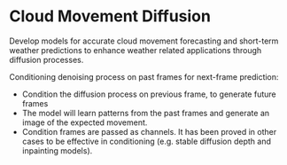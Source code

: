 # Cloud Movement Diffusion
Develop models for accurate cloud movement forecasting and short-term weather predictions to enhance weather related applications through diffusion processes.

Conditioning denoising process on past frames for next-frame prediction:
- Condition the diffusion process on previous frame, to generate future frames
- The model will learn patterns from the past frames and generate an image of the expected movement.
- Condition frames are passed as channels. It has been proved in other cases to be effective in conditioning (e.g. stable diffusion depth and inpainting models).
